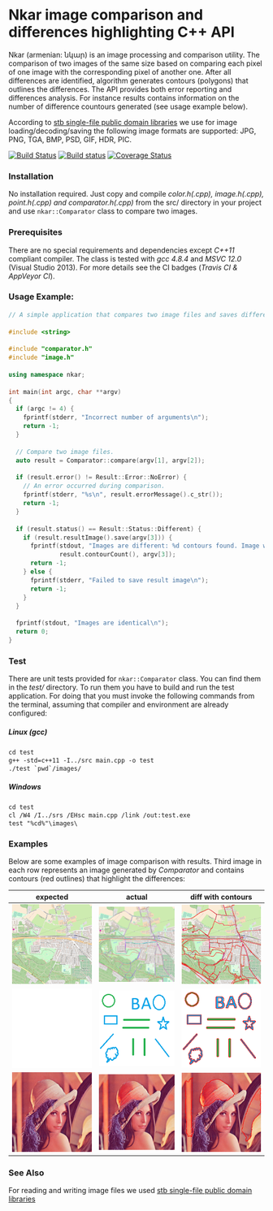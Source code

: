 # Nkar image comparison and differences highlighting C++ API
Nkar (armenian: նկար) is an image processing and comparison utility. The comparison of two images of the same size based on comparing each pixel of one image with the corresponding pixel of another one. After all differences are identified, algorithm generates contours (polygons) that outlines the differences. The API provides both error reporting and differences analysis. For instance results contains information on the number of difference countours generated (see usage example below).

According to [stb single-file public domain libraries](https://github.com/nothings/stb) we use for image loading/decoding/saving the following image formats are supported: JPG, PNG, TGA, BMP, PSD, GIF, HDR, PIC.

[![Build Status](https://travis-ci.org/vahancho/nkar.svg?branch=master)](https://travis-ci.org/vahancho/nkar)
[![Build status](https://ci.appveyor.com/api/projects/status/gh9v3ynrm1dt1w7t/branch/master?svg=true)](https://ci.appveyor.com/project/vahancho/nkar/branch/master)
[![Coverage Status](https://coveralls.io/repos/github/vahancho/nkar/badge.svg)](https://coveralls.io/github/vahancho/nkar)

### Installation

No installation required. Just copy and compile *color.h(.cpp), image.h(.cpp), point.h(.cpp) and comparator.h(.cpp)* from the src/ directory in your project and use `nkar::Comparator` class to compare two images.

### Prerequisites

There are no special requirements and dependencies except *C++11* compliant compiler. The class is tested with *gcc 4.8.4* and *MSVC 12.0* (Visual Studio 2013).
For more details see the CI badges (*Travis CI & AppVeyor CI*).

### Usage Example:

```cpp
// A simple application that compares two image files and saves differences in a third one.

#include <string>

#include "comparator.h"
#include "image.h"

using namespace nkar;

int main(int argc, char **argv)
{
  if (argc != 4) {
    fprintf(stderr, "Incorrect number of arguments\n");
    return -1;
  }

  // Compare two image files.
  auto result = Comparator::compare(argv[1], argv[2]);

  if (result.error() != Result::Error::NoError) {
    // An error occurred during comparison.
    fprintf(stderr, "%s\n", result.errorMessage().c_str());
    return -1;
  }

  if (result.status() == Result::Status::Different) {
    if (result.resultImage().save(argv[3])) {
      fprintf(stdout, "Images are different: %d contours found. Image with highlighting is saved to '%s'\n",
              result.contourCount(), argv[3]);
      return -1;
    } else {
      fprintf(stderr, "Failed to save result image\n");
      return -1;
    }
  }

  fprintf(stdout, "Images are identical\n");
  return 0;
}
```

### Test

There are unit tests provided for `nkar::Comparator` class. You can find them in the *test/* directory.
To run them you have to build and run the test application. For doing that you must invoke the following
commands from the terminal, assuming that compiler and environment are already configured:

##### Linux (gcc)
```
cd test
g++ -std=c++11 -I../src main.cpp -o test
./test `pwd`/images/
```

##### Windows
```
cd test
cl /W4 /I../srs /EHsc main.cpp /link /out:test.exe
test "%cd%"\images\
```

### Examples

Below are some examples of image comparison with results. Third image in each row represents an image generated by *Comparator* and contains contours (red outlines) that highlight the differences:

| expected | actual | diff with contours |
| --- | --- | --- |
| <img src="./test/images/map1.png" width="200"> | <img src="./test/images/map2.png" width="200"> | <img src="./test/images/map_result.png" width="200"> |
| ![](./test/images/empty.png) | ![](./test/images/13.png) | ![1diff](./test/images/13_result.png) |
| ![](./test/images/lenna.png) | ![](./test/images/lenna_changed.png) | ![1diff](./test/images/lenna_result.png) |

### See Also

For reading and writing image files we used [stb single-file public domain libraries](https://github.com/nothings/stb)
